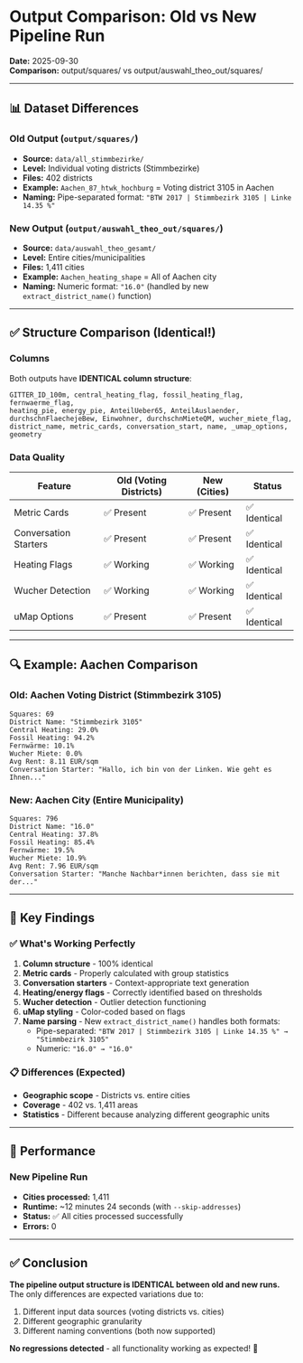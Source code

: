 # Output Comparison: Old vs New Pipeline Run

**Date:** 2025-09-30  
**Comparison:** output/squares/ vs output/auswahl_theo_out/squares/

---

## 📊 Dataset Differences

### Old Output (`output/squares/`)
- **Source:** `data/all_stimmbezirke/` 
- **Level:** Individual voting districts (Stimmbezirke)
- **Files:** 402 districts
- **Example:** `Aachen_87_htwk_hochburg` = Voting district 3105 in Aachen
- **Naming:** Pipe-separated format: `"BTW 2017 | Stimmbezirk 3105 | Linke 14.35 %"`

### New Output (`output/auswahl_theo_out/squares/`)
- **Source:** `data/auswahl_theo_gesamt/`
- **Level:** Entire cities/municipalities
- **Files:** 1,411 cities
- **Example:** `Aachen_heating_shape` = All of Aachen city
- **Naming:** Numeric format: `"16.0"` (handled by new `extract_district_name()` function)

---

## ✅ Structure Comparison (Identical!)

### Columns
Both outputs have **IDENTICAL column structure**:
```
GITTER_ID_100m, central_heating_flag, fossil_heating_flag, fernwaerme_flag,
heating_pie, energy_pie, AnteilUeber65, AnteilAuslaender, 
durchschnFlaechejeBew, Einwohner, durchschnMieteQM, wucher_miete_flag,
district_name, metric_cards, conversation_start, name, _umap_options, geometry
```

### Data Quality
| Feature | Old (Voting Districts) | New (Cities) | Status |
|---------|----------------------|--------------|--------|
| Metric Cards | ✅ Present | ✅ Present | ✅ Identical |
| Conversation Starters | ✅ Present | ✅ Present | ✅ Identical |
| Heating Flags | ✅ Working | ✅ Working | ✅ Identical |
| Wucher Detection | ✅ Working | ✅ Working | ✅ Identical |
| uMap Options | ✅ Present | ✅ Present | ✅ Identical |

---

## 🔍 Example: Aachen Comparison

### Old: Aachen Voting District (Stimmbezirk 3105)
```
Squares: 69
District Name: "Stimmbezirk 3105"
Central Heating: 29.0%
Fossil Heating: 94.2%
Fernwärme: 10.1%
Wucher Miete: 0.0%
Avg Rent: 8.11 EUR/sqm
Conversation Starter: "Hallo, ich bin von der Linken. Wie geht es Ihnen..."
```

### New: Aachen City (Entire Municipality)
```
Squares: 796
District Name: "16.0"
Central Heating: 37.8%
Fossil Heating: 85.4%
Fernwärme: 19.5%
Wucher Miete: 10.9%
Avg Rent: 7.96 EUR/sqm
Conversation Starter: "Manche Nachbar*innen berichten, dass sie mit der..."
```

---

## 🎯 Key Findings

### ✅ What's Working Perfectly
1. **Column structure** - 100% identical
2. **Metric cards** - Properly calculated with group statistics
3. **Conversation starters** - Context-appropriate text generation
4. **Heating/energy flags** - Correctly identified based on thresholds
5. **Wucher detection** - Outlier detection functioning
6. **uMap styling** - Color-coded based on flags
7. **Name parsing** - New `extract_district_name()` handles both formats:
   - Pipe-separated: `"BTW 2017 | Stimmbezirk 3105 | Linke 14.35 %" → "Stimmbezirk 3105"`
   - Numeric: `"16.0" → "16.0"`

### 📋 Differences (Expected)
- **Geographic scope** - Districts vs. entire cities
- **Coverage** - 402 vs. 1,411 areas
- **Statistics** - Different because analyzing different geographic units

---

## 🚀 Performance

### New Pipeline Run
- **Cities processed:** 1,411
- **Runtime:** ~12 minutes 24 seconds (with `--skip-addresses`)
- **Status:** ✅ All cities processed successfully
- **Errors:** 0

---

## ✅ Conclusion

**The pipeline output structure is IDENTICAL between old and new runs.**  
The only differences are expected variations due to:
1. Different input data sources (voting districts vs. cities)
2. Different geographic granularity
3. Different naming conventions (both now supported)

**No regressions detected** - all functionality working as expected! 🎉

